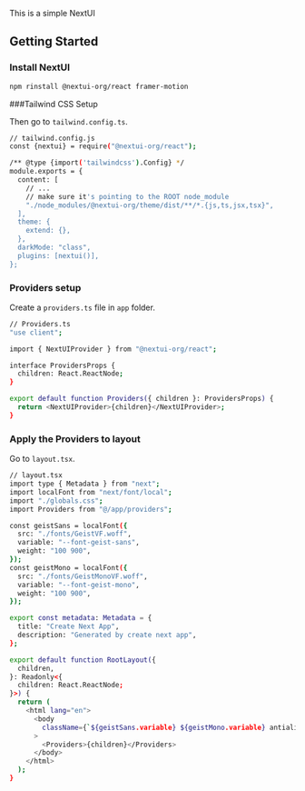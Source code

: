 This is a simple NextUI

## Getting Started

### Install NextUI

```bash
npm rinstall @nextui-org/react framer-motion
```

###Tailwind CSS Setup

Then go to `tailwind.config.ts`.

```bash
// tailwind.config.js
const {nextui} = require("@nextui-org/react");

/** @type {import('tailwindcss').Config} */
module.exports = {
  content: [
    // ...
    // make sure it's pointing to the ROOT node_module
    "./node_modules/@nextui-org/theme/dist/**/*.{js,ts,jsx,tsx}",
  ],
  theme: {
    extend: {},
  },
  darkMode: "class",
  plugins: [nextui()],
};
```
### Providers setup
Create a `providers.ts` file in `app` folder.

```bash
// Providers.ts
"use client";

import { NextUIProvider } from "@nextui-org/react";

interface ProvidersProps {
  children: React.ReactNode;
}

export default function Providers({ children }: ProvidersProps) {
  return <NextUIProvider>{children}</NextUIProvider>;
}

```
### Apply the Providers to layout
Go to `layout.tsx`.

```bash
// layout.tsx
import type { Metadata } from "next";
import localFont from "next/font/local";
import "./globals.css";
import Providers from "@/app/providers";

const geistSans = localFont({
  src: "./fonts/GeistVF.woff",
  variable: "--font-geist-sans",
  weight: "100 900",
});
const geistMono = localFont({
  src: "./fonts/GeistMonoVF.woff",
  variable: "--font-geist-mono",
  weight: "100 900",
});

export const metadata: Metadata = {
  title: "Create Next App",
  description: "Generated by create next app",
};

export default function RootLayout({
  children,
}: Readonly<{
  children: React.ReactNode;
}>) {
  return (
    <html lang="en">
      <body
        className={`${geistSans.variable} ${geistMono.variable} antialiased`}
      >
        <Providers>{children}</Providers>
      </body>
    </html>
  );
}
```